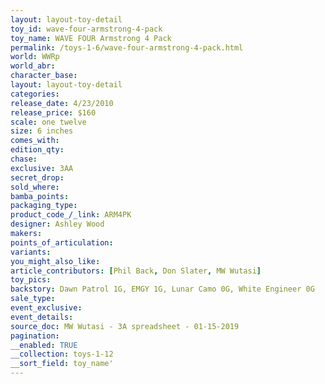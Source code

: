```yaml
---
layout: layout-toy-detail 
toy_id: wave-four-armstrong-4-pack
toy_name: WAVE FOUR Armstrong 4 Pack
permalink: /toys-1-6/wave-four-armstrong-4-pack.html
world: WWRp
world_abr: 
character_base: 
layout: layout-toy-detail
categories: 
release_date: 4/23/2010
release_price: $160 
scale: one twelve
size: 6 inches
comes_with: 
edition_qty: 
chase: 
exclusive: 3AA
secret_drop: 
sold_where: 
bamba_points: 
packaging_type: 
product_code_/_link: ARM4PK
designer: Ashley Wood
makers: 
points_of_articulation: 
variants: 
you_might_also_like: 
article_contributors: [Phil Back, Don Slater, MW Wutasi]
toy_pics: 
backstory: Dawn Patrol 1G, EMGY 1G, Lunar Camo 0G, White Engineer 0G
sale_type: 
event_exclusive: 
event_details: 
source_doc: MW Wutasi - 3A spreadsheet - 01-15-2019
pagination: 
__enabled: TRUE
__collection: toys-1-12
__sort_field: toy_name'
---
```

